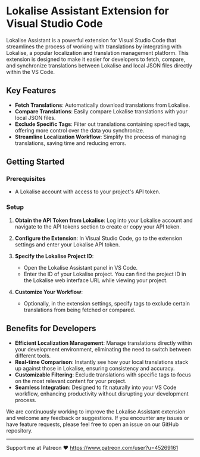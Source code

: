 # Lokalise Assistant Extension for Visual Studio Code

Lokalise Assistant is a powerful extension for Visual Studio Code that streamlines the process of working with translations by integrating with Lokalise, a popular localization and translation management platform. This extension is designed to make it easier for developers to fetch, compare, and synchronize translations between Lokalise and local JSON files directly within the VS Code.

## Key Features

- **Fetch Translations**: Automatically download translations from Lokalise.
- **Compare Translations**: Easily compare Lokalise translations with your local JSON files.
- **Exclude Specific Tags**: Filter out translations containing specified tags, offering more control over the data you synchronize.
- **Streamline Localization Workflow**: Simplify the process of managing translations, saving time and reducing errors.

## Getting Started

### Prerequisites

- A Lokalise account with access to your project's API token.

### Setup

1. **Obtain the API Token from Lokalise**: Log into your Lokalise account and navigate to the API tokens section to create or copy your API token.

2. **Configure the Extension**: In Visual Studio Code, go to the extension settings and enter your Lokalise API token.

3. **Specify the Lokalise Project ID**:
   - Open the Lokalise Assistant panel in VS Code.
   - Enter the ID of your Lokalise project. You can find the project ID in the Lokalise web interface URL while viewing your project.

4. **Customize Your Workflow**:
   - Optionally, in the extension settings, specify tags to exclude certain translations from being fetched or compared.

## Benefits for Developers

- **Efficient Localization Management**: Manage translations directly within your development environment, eliminating the need to switch between different tools.
- **Real-time Comparison**: Instantly see how your local translations stack up against those in Lokalise, ensuring consistency and accuracy.
- **Customizable Filtering**: Exclude translations with specific tags to focus on the most relevant content for your project.
- **Seamless Integration**: Designed to fit naturally into your VS Code workflow, enhancing productivity without disrupting your development process.

We are continuously working to improve the Lokalise Assistant extension and welcome any feedback or suggestions. If you encounter any issues or have feature requests, please feel free to open an issue on our GitHub repository.

---

Support me at Patreon ❤️ https://www.patreon.com/user?u=45269161
